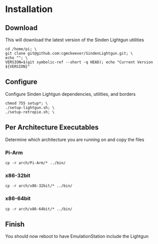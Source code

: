 # Installation

## Download

This will download the latest version of the Sinden Lightgun utilities

```
cd /home/pi; \
git clone git@github.com:cgmckeever/SindenLightgun.git; \
echo ""; \
VERSION=$(git symbolic-ref --short -q HEAD); echo "Current Version ${VERSION}"
```

## Configure

Configure Sinden Lightgun dependencies, utilities, and borders

```
chmod 755 setup*; \
./setup-lightgun.sh; \
./setup-retropie.sh; \
```

## Per Architecture Executables

Determine which architecture you are running on and copy the files

### Pi-Arm

```
cp -r arch/Pi-Arm/* ../bin/
```

### x86-32bit

```
cp -r arch/x86-32bit/* ../bin/
```

### x86-64bit

```
cp -r arch/x86-64bit/* ../bin/
```

## Finish

You should now reboot to have EmulationStation include the Lightgun


